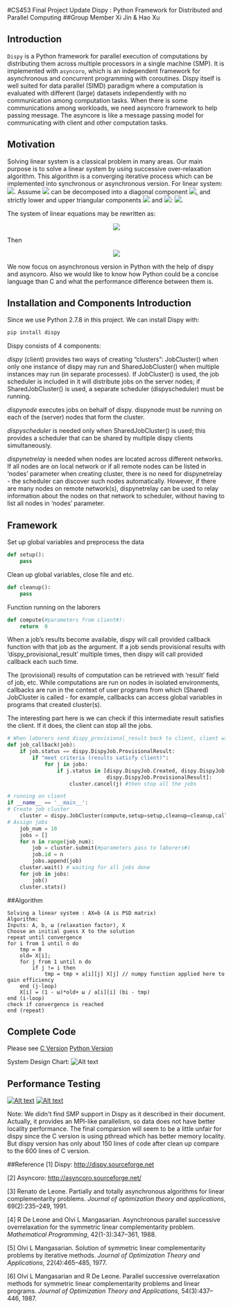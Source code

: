 #CS453 Final Project Update
Dispy : Python Framework for Distributed and Parallel Computing
##Group Member
Xi Jin & Hao Xu
## Introduction
`Dispy` is a Python framework for parallel execution of computations by distributing them across multiple processors in a single machine (SMP). It is implemented with `asyncoro`, which is an independent framework for asynchronous and concurrent programming with coroutines. Dispy itself is well suited for data parallel (SIMD) paradigm where a computation is evaluated with different (large) datasets independently with no communication among computation tasks. When there is some communications among workloads, we need asyncoro framework to help passing message. The asyncore is like a message passing model for communicating with client and other computation tasks.
## Motivation

Solving linear system is a classical problem in many areas. Our main purpose is to solve a linear system by using successive over-relaxation algorithm.
This algorithm is a converging iterative process which can be implemented into synchronous or asynchronous version. For linear system: <img src="http://chart.googleapis.com/chart?cht=tx&chl=Ax=b" style="border:none;">. Assume <img src="http://chart.googleapis.com/chart?cht=tx&chl=A" style="border:none;"> can be decomposed into a diagonal component <img src="http://chart.googleapis.com/chart?cht=tx&chl=D" style="border:none;">, and strictly lower and upper triangular components <img src="http://chart.googleapis.com/chart?cht=tx&chl=L" style="border:none;"> and <img src="http://chart.googleapis.com/chart?cht=tx&chl=U" style="border:none;">: <img src="http://chart.googleapis.com/chart?cht=tx&chl=A=D%2BL%2BU" style="border:none;">. 

The system of linear equations may be rewritten as:
<p align="center"><img src="http://chart.googleapis.com/chart?cht=tx&chl=(D%2B\omega L) \mathbf{x} = \omega \mathbf{b} - [\omega U %2B (\omega-1) D ] \mathbf{x}" style="border:none;"></p>

Then 
<p align="center"><img src="http://chart.googleapis.com/chart?cht=tx&chl=x^{(k%2B1)}_i  = {(1-\omega)x^{(k)}_i}%2B\frac{\omega}{a_{ii}} \left(b_i - \sum_{j%3Ci} a_{ij}x^{(k%2B1)}_j - \sum_{j%3Ei} a_{ij}x^{(k)}_j \right),\quad i=1,2,\ldots,n" style="border:none;"></p>

We now focus on asynchronous version in Python with the help of dispy and asyncoro. Also we would like to know how Python could be a concise language than C and what the performance difference between them is.
## Installation and Components Introduction
Since we use Python 2.7.8 in this project. We can install Dispy with:
```Bash
pip install dispy
```
Dispy consists of 4 components:

_dispy_ (client) provides two ways of creating “clusters”: JobCluster() when only one instance of dispy may run and SharedJobCluster() when multiple instances may run (in separate processes). If JobCluster() is used, the job scheduler is included in it will distribute jobs on the server nodes; if SharedJobCluster() is used, a separate scheduler (dispyscheduler) must be running.

_dispynode_ executes jobs on behalf of dispy. dispynode must be running on each of the (server) nodes that form the cluster.

_dispyscheduler_ is needed only when SharedJobCluster() is used; this provides a scheduler that can be shared by multiple dispy clients simultaneously.

_dispynetrelay_ is needed when nodes are located across different networks. If all nodes are on local network or if all remote nodes can be listed in ‘nodes’ parameter when creating cluster, there is no need for dispynetrelay - the scheduler can discover such nodes automatically. However, if there are many nodes on remote network(s), dispynetrelay can be used to relay information about the nodes on that network to scheduler, without having to list all nodes in ‘nodes’ parameter.
## Framework
Set up global variables and preprocess the data
```Python
def setup():
    pass
```
Clean up global variables, close file and etc.
```Python
def cleanup():
    pass
```
Function running on the laborers
```Python
def compute(#parameters from client#):
    return  0
```
When a job’s results become available, dispy will call provided callback function with that job as the argument. If a job sends provisional results with ‘dispy_provisional_result’ multiple times, then dispy will call provided callback each such time.

The (provisional) results of computation can be retrieved with ‘result’ field of job, etc. While computations are run on nodes in isolated environments, callbacks are run in the context of user programs from which (Shared) JobCluster is called - for example, callbacks can access global variables in programs that created cluster(s).

The interesting part here is we can check if this intermediate result satisfies the client. If it does, the client can stop all the jobs.
```Python
# When laborers send dispy_provisional_result back to client, client will run this function     
def job_callback(job):
    if job.status == dispy.DispyJob.ProvisionalResult:
        if "meet criteria (results satisfy client)":    
            for j in jobs:
                if j.status in [dispy.DispyJob.Created, dispy.DispyJob.Running,
                                dispy.DispyJob.ProvisionalResult]:
                    cluster.cancel(j) #then stop all the jobs
```
```Python
# running on client
if __name__ == '__main__':
# Create job cluster
    cluster = dispy.JobCluster(compute,setup=setup,cleanup=cleanup,callback=job_callback)
# Assign jobs
    job_num = 10
    jobs = []
    for n in range(job_num):
        job = cluster.submit(#parameters pass to laborers#)
        job.id = n
        jobs.append(job)
    cluster.wait() # waiting for all jobs done
    for job in jobs:
        job()
    cluster.stats()
```
##Algorithm
```
Solving a linear system : AX=b (A is PSD matrix)
Algorithm:
Inputs: A, b, ω (relaxation factor), X
Choose an initial guess X to the solution
repeat until convergence
for i from 1 until n do
	tmp = 0
	old= X[i];
	for j from 1 until n do
		if j != i then
 			tmp = tmp + a[i][j] X[j] // numpy function applied here to gain efficiency
	end (j-loop)
 	X[i] = (1 - ω)*old+ ω / a[i][i] (bi - tmp)
end (i-loop)
check if convergence is reached
end (repeat)
```
## Complete Code
Please see
[C Version](https://github.com/highpowerxh/CSC453BlogPost/blob/master/ASOR.c)
[Python Version](https://github.com/highpowerxh/CSC453BlogPost/blob/master/ASOR.py)

System Design Chart:
![Alt text](Images/Flowchart.png "Flow Chart")

## Performance Testing
[![Alt text](Images/chart2k.png "Testing")](http://jsfiddle.net/qt9ot5s2/1/embedded/result/)
[![Alt text](Images/speedup2k.png "Testing")](http://jsfiddle.net/urb53j1v/2/embedded/result/)

Note: We didn't find SMP support in Dispy as it described in their document. Actually, it provides an MPI-like parallelism, so data does not have better locality performance. The final comparsion will seem to be a little unfair for dispy since the C version is using pthread which has better memory locality. But dispy version has only about 150 lines of code after clean up compare to the 600 lines of C version.

##Reference
[1] Dispy: http://dispy.sourceforge.net

[2] Asyncoro: http://asyncoro.sourceforge.net/

[3] Renato de Leone. Partially and totally asynchronous algorithms for linear complementarity problems. _Journal of optimization theory and applications_, 69(2):235–249, 1991.

[4] R De Leone and Olvi L Mangasarian. Asynchronous parallel successive overrelaxation for the symmetric linear complementarity problem. _Mathematical Programming_, 42(1-3):347–361, 1988.

[5] Olvi L Mangasarian. Solution of symmetric linear complementarity problems by iterative methods. _Journal of Optimization Theory and Applications_, 22(4):465–485, 1977.

[6] Olvi L Mangasarian and R De Leone. Parallel successive overrelaxation methods for symmetric linear complementarity problems and linear programs. _Journal of Optimization Theory and Applications_, 54(3):437–446, 1987.
